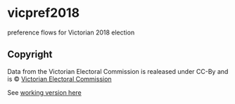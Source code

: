 # vicpref2018
preference flows for Victorian 2018 election

## Copyright
Data from the Victorian Electoral Commission is realeased under CC-By and is © [Victorian Electoral Commission](https://www.vec.vic.gov.au/Legal/Copyright.html)

See [working version here](https://peterneish.github.io/vicpref2018/)

